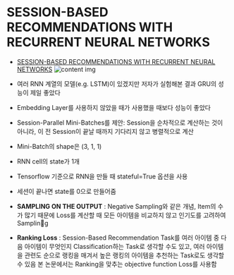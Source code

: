 
# SESSION-BASED RECOMMENDATIONS WITH RECURRENT NEURAL NETWORKS

- [SESSION-BASED RECOMMENDATIONS WITH RECURRENT NEURAL NETWORKS](https://arxiv.org/pdf/1511.06939v4.pdf)
![content img](https://d3s0tskafalll9.cloudfront.net/media/images/model.max-800x600.png)
- 여러 RNN 계열의 모델(e.g. LSTM)이 있겠지만 저자가 실험해본 결과 GRU의 성능이 제일 좋았다
- Embedding Layer를 사용하지 않았을 때가 사용했을 때보다 성능이 좋았다
- Session-Parallel Mini-Batches를 제안:  Session을 순차적으로 계산하는 것이 아니라, 이 전 Session이 끝날 때까지 기다리지 않고 병렬적으로 계산
- Mini-Batch의 shape은 (3, 1, 1)
- RNN cell의 state가 1개
- Tensorflow 기준으로 RNN을 만들 때 stateful=True 옵션을 사용
- 세션이 끝나면 state를 0으로 만들어줌
- **SAMPLING ON THE OUTPUT**  : Negative Sampling와 같은 개념, Item의 수가 많기 때문에 Loss를 계산할 때 모든 아이템을 비교하지 않고 인기도를 고려하여 Sampling

- **Ranking Loss**  : Session-Based Recommendation Task를 여러 아이템 중 다음 아이템이 무엇인지 Classification하는 Task로 생각할 수도  있고, 여러 아이템을 관련도 순으로 랭킹을 매겨서 높은 랭킹의 아이템을 추천하는 Task로도 생각할 수 있음
본 논문에서는 Ranking을 맞추는 objective function Loss를 사용함

<!--stackedit_data:
eyJoaXN0b3J5IjpbMTE1ODYzOTQ4Niw3MzA5OTgxMTZdfQ==
-->